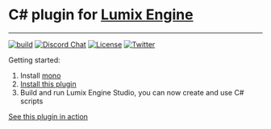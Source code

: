 # C# plugin for [Lumix Engine](https://github.com/nem0/lumixengine)
-------

[![build](https://github.com/nem0/lumixengine_csharp/actions/workflows/main.yml/badge.svg?branch=master)](https://github.com/nem0/lumixengine_csharp/actions/workflows/main.yml)
[![Discord Chat](https://img.shields.io/discord/480318777943392266.svg)](https://discord.gg/RgFybs6) 
[![License](http://img.shields.io/:license-mit-blue.svg)](http://doge.mit-license.org)
[![Twitter](https://img.shields.io/twitter/url/http/shields.io.svg?style=social)](https://twitter.com/mikulasflorek)

Getting started:
1. Install [mono](https://www.mono-project.com/download/stable/)
2. [Install this plugin](https://github.com/nem0/LumixEngine/wiki/available-plugins)
3. Build and run Lumix Engine Studio, you can now create and use C# scripts

[See this plugin in action](https://www.youtube.com/watch?v=jZrPzzhROqc)
